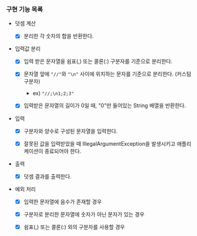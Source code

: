 ### 구현 기능 목록

- 덧셈 계산
    - [x] 분리한 각 숫자의 합을 반환한다.


- 입력값 분리
    - [x] 입력 받은 문자열을 쉼표(,) 또는 콜론(:) 구분자를 기준으로 분리한다.
    - [x] 문자열 앞에 ``"//"``와 ``"\n"`` 사이에 위치하는 문자를 기준으로 분리한다. (커스텀 구분자)
        - ex) ``"//;\n1;2;3"``
    - [x] 입력받은 문자열의 길이가 0일 때, "0"만 들어있는 String 배열을 반환한다.


- 입력
    - [x] 구분자와 양수로 구성된 문자열을 입력한다.
    - [x] 잘못된 값을 입력받았을 때 IllegalArgumentException을 발생시키고 애플리케이션이 종료되어야 한다.


- 출력
    - [x] 덧셈 결과를 출력한다.


- 예외 처리
    - [x] 입력한 문자열에 음수가 존재할 경우
    - [x] 구분자로 분리한 문자열에 숫자가 아닌 문자가 있는 경우
    - [x] 쉼표(,) 또는 콜론(:) 외의 구분자를 사용할 경우



 